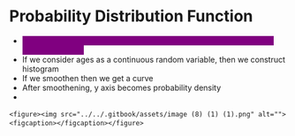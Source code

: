 # Probability Distribution Function

* <mark style="color:purple;background-color:purple;">**Describes how the probabilities are distributed over the values of a random variable**</mark>
* If we consider ages as a continuous random variable, then we construct histogram
* If we smoothen then we get a curve
* After smoothening, y axis becomes probability density
*

    <figure><img src="../../.gitbook/assets/image (8) (1) (1).png" alt=""><figcaption></figcaption></figure>
